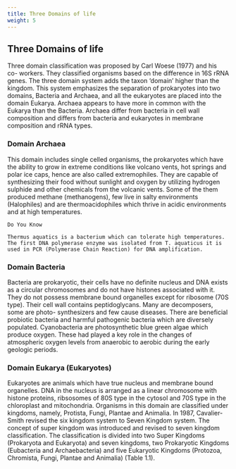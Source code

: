 ```yaml
---
title: Three Domains of life
weight: 5
---
```

## Three Domains of life

Three domain classification was proposed by Carl Woese (1977) and his co-­ workers. They classified organisms based on the difference in 16S rRNA genes. The three domain system adds the taxon ‘domain’ higher than the kingdom. This system emphasizes the separation of prokaryotes into two domains, Bacteria and Archaea, and all the eukaryotes are  placed into the domain Eukarya. Archaea appears to have more in common with the Eukarya than the Bacteria. Archaea differ from bacteria in cell wall composition and differs from bacteria and eukaryotes in membrane composition and rRNA types.

### Domain Archaea
This domain includes single celled organisms, the prokaryotes which have the ability to grow in extreme conditions like volcano vents, hot springs and polar ice caps, hence are also called extremophiles. They are capable of synthesizing their food without sunlight and oxygen by utilizing hydrogen sulphide and other chemicals from the volcanic vents. Some of the them produced methane (methanogens), few live in salty environments (Halophiles) and are thermoacidophiles which thrive in acidic environments and at high temperatures.

```
Do You Know

Thermus aquatics is a bacterium which can tolerate high temperatures. The first DNA polymerase enzyme was isolated from T. aquaticus it is used in PCR (Polymerase Chain Reaction) for DNA amplification.

```

### Domain Bacteria
Bacteria are prokaryotic, their cells have no definite nucleus and DNA exists as a circular chromosomes and do not have histones associated with it. They do not possess membrane bound organelles except for ribosome (70S type). Their cell wall contains peptidoglycans. Many are decomposers, some are photo- synthesizers and few cause diseases. There are beneficial probiotic bacteria and harmful pathogenic bacteria which are diversely populated. Cyanobacteria are photosynthetic blue green algae which produce oxygen. These had played a key role in the changes of atmospheric oxygen levels from anaerobic to aerobic during the early geologic periods.

### Domain Eukarya (Eukaryotes)
Eukaryotes are animals which have true nucleus and membrane bound organelles. DNA in the nucleus is arranged as a linear chromosome with histone proteins, ribsosomes of 80S type in the cytosol and 70S type in the chloroplast and mitochondria. Organisms in this domain are classified under kingdoms, namely, Protista, Fungi, Plantae and Animalia. In 1987, Cavalier-Smith revised the six kingdom system to Seven Kingdom system. The concept of super kingdom was introduced and revised to seven kingdom classification. The classification is divided into two Super Kingdoms (Prokaryota and Eukaryota) and seven kingdoms, two Prokaryotic Kingdoms (Eubacteria and Archaebacteria) and five Eukaryotic Kingdoms (Protozoa, Chromista, Fungi, Plantae and Animalia) (Table 1.1).



